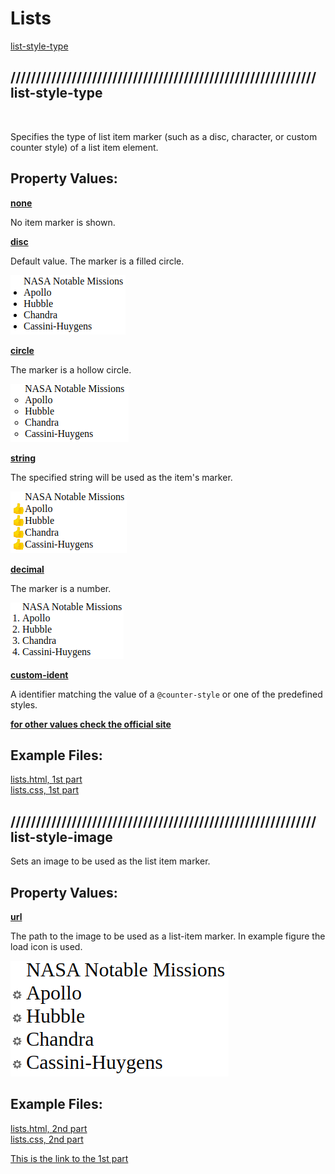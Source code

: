 # Lists

[list-style-type](#-list-style-type) <br>

## //////////////////////////////////////////////////////////// list-style-type

<br>

Specifies the type of list item marker (such as a disc, character, or custom counter style) of a list item element.

## Property Values:

<u>**none**</u>

No item marker is shown.

<u>**disc**</u>

Default value. The marker is a filled circle.

![list-style-type-disc](pics/list-style-type-disc.png)

<u>**circle**</u>

The marker is a hollow circle.

![list-style-type-circle](pics/list-style-type-circle.png)

<u>**string**</u>

The specified string will be used as the item's marker.

![list-style-type-string](pics/list-style-type-string.png)

<u>**decimal**</u>

The marker is a number.

![list-style-type-dec](pics/list-style-type-dec.png)

<u>**custom-ident**</u>

A identifier matching the value of a `@counter-style` or one of the predefined styles.

<u>**for other values check the official site**</u>

## Example Files:

[lists.html, 1st part](html/lists.html) <br>
[lists.css, 1st part](css/lists.css)

## //////////////////////////////////////////////////////////// list-style-image

Sets an image to be used as the list item marker.

## Property Values:

<u>**url**</u>

The path to the image to be used as a list-item marker. In example figure the load icon is used.

![load_icon](pics/lists-style-image.png)

## Example Files:

[lists.html, 2nd part](html/lists.html) <br>
[lists.css, 2nd part](css/lists.css)

[This is the link to the 1st part](#1st_part)

